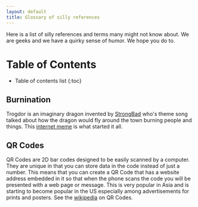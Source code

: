 ```yaml
--- 
layout: default
title: Glossary of silly references
--- 
```

Here is a list of silly references and terms many might not know about. We are
geeks and we have a quirky sense of humor. We hope you do to.

# Table of Contents
* Table of contents list
{:toc}

## Burnination
Trogdor is an imaginary dragon invented by [StrongBad][SBAD] who's theme song
talked about how the dragon would fly around the town burning people and
things. This [internet meme][trogdor] is what started it all.

[SBAD]: http://en.wikipedia.org/wiki/Strong_Bad
[trogdor]: http://www.homestarrunner.com/sbemail58.html

## QR Codes
QR Codes are 2D bar codes designed to be easily scanned by a computer. They are
unique in that you can store data in the code instead of just a number. This
means that you can create a QR Code that has a website address embedded in it so
that when the phone scans the code you will be presented with a web page or
message. This is very popular in Asia and is starting to become popular in the
US especially among advertisements for prints and posters. See the
[wikipedia][QR] on QR Codes.

[QR]: http://en.wikipedia.org/wiki/QR_code
